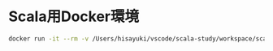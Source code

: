 # Scala用Docker環境


```bash
docker run -it --rm -v /Users/hisayuki/vscode/scala-study/workspace/scala-study:/home/workspace docker_scala:latest
```
